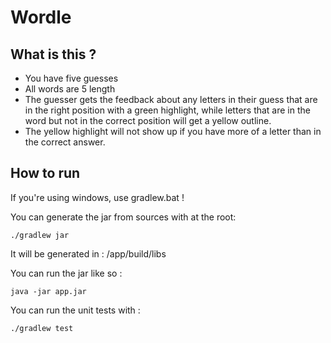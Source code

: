 # Wordle
## What is this ? 
- You have five guesses
- All words are 5 length
- The guesser gets the feedback about any letters in their guess that are in the right
position with a green highlight, while letters that are in the word but not in the
correct position will get a yellow outline.
- The yellow highlight will not show up if you have more of a letter than in the correct
answer.


## How to run 
If you're using windows, use gradlew.bat !
 
You can generate the jar from sources with at the root: 
```
./gradlew jar
```
It will be generated in : /app/build/libs

You can run the jar like so : 
```
java -jar app.jar
```

You can run the unit tests with :
```
./gradlew test
```
